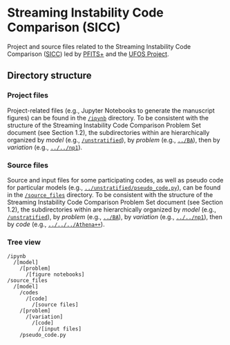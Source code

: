 # Streaming Instability Code Comparison (SICC)

Project and source files related to the Streaming Instability Code Comparison ([SICC](https://www.ufos-project.eu/dust-gas-drag-instability-code-comparison)) led by [PFITS+](https://pfitsplus.github.io/) and the [UFOS Project](https://www.ufos-project.eu/).


## Directory structure

### Project files

Project-related files (e.g., Jupyter Notebooks to generate the manuscript figures) can be found in the [`/ipynb`](/tree/main/ipynb) directory.
To be consistent with the structure of the Streaming Instability Code Comparison Problem Set document (see Section 1.2), the subdirectories within are hierarchically organized by *model* (e.g., [`/unstratified`](/tree/main/ipynb/unstratified)), by *problem* (e.g., [`../BA`](/tree/main/ipynb/unstratified/BA)), then by *variation* (e.g., [`../../np1`](/tree/main/ipynb/unstratified)).


### Source files

Source and input files for some participating codes, as well as pseudo code for particular models (e.g., [`../unstratified/pseudo_code.py`](/tree/main/source_files/unstratified/pseudo_code.py)), can be found in the [`/source_files`](/tree/main/ipynb) directory.
To be consistent with the structure of the Streaming Instability Code Comparison Problem Set document (see Section 1.2), the subdirectories within are hierarchically organized by *model* (e.g., [`/unstratified`](/tree/main/ipynb/unstratified)), by *problem* (e.g., [`../BA`](/tree/main/ipynb/unstratified/BA)), by *variation* (e.g., [`../../np1`](/tree/main/ipynb/unstratified)), then by *code* (e.g., [`../../../Athena++`](/tree/main/ipynb/unstratified)).


### Tree view

```
/ipynb
  /[model]
    /[problem]
      /[figure notebooks]
/source_files
  /[model]
    /codes
      /[code]
        /[source files]
    /[problem]
      /[variation]
        /[code]
          /[input files]
    /pseudo_code.py
```
